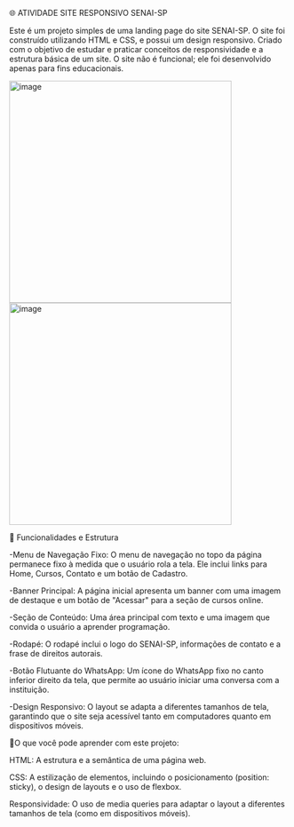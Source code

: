 🌐 ATIVIDADE SITE RESPONSIVO SENAI-SP


Este é um projeto simples de uma landing page do site SENAI-SP. O site foi construído utilizando HTML e CSS, e possui um design responsivo.
Criado com o objetivo de estudar e praticar conceitos de responsividade e a estrutura básica de um site. O site não
é funcional; ele foi desenvolvido apenas para fins educacionais.


<img width="400" height="400" alt="image" src="https://github.com/user-attachments/assets/e2bd0294-d5f5-48ef-ac15-2e4be0c1d54b" />


<img width="400" height="400" alt="image" src="https://github.com/user-attachments/assets/3351b1b9-2630-4051-b1a6-368101b604e2" />


🔗 Funcionalidades e Estrutura



-Menu de Navegação Fixo: O menu de navegação no topo da página permanece fixo à medida que o usuário rola a tela. Ele inclui links para Home, Cursos, Contato e um botão de Cadastro.

-Banner Principal: A página inicial apresenta um banner com uma imagem de destaque e um botão de "Acessar" para a seção de cursos online.

-Seção de Conteúdo: Uma área principal com texto e uma imagem que convida o usuário a aprender programação.

-Rodapé: O rodapé inclui o logo do SENAI-SP, informações de contato e a frase de direitos autorais.

-Botão Flutuante do WhatsApp: Um ícone do WhatsApp fixo no canto inferior direito da tela, que permite ao usuário iniciar uma conversa com a instituição.

-Design Responsivo: O layout se adapta a diferentes tamanhos de tela, garantindo que o site seja acessível tanto em computadores quanto em dispositivos móveis.



📝O que você pode aprender com este projeto:



HTML: A estrutura e a semântica de uma página web.

CSS: A estilização de elementos, incluindo o posicionamento (position: sticky), o design de layouts e o uso de flexbox.

Responsividade: O uso de media queries para adaptar o layout a diferentes tamanhos de tela (como em dispositivos móveis).
